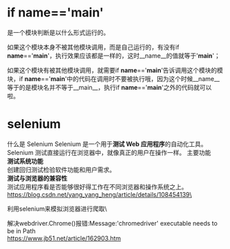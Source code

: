 ﻿#  if __name__=='__main__'
是一个模块判断是以什么形式运行的。

如果这个模块本身不被其他模块调用，而是自己运行的，有没有if __name__=='__main__'，执行效果应该都是一样的，这时__name__的值就等于'__main__'；

如果这个模块有被其他模块调用，就需要if __name__=='__main__'告诉调用这个模块的模块，if __name__=='__main__'中的代码在调用时不要被执行哦，因为这个时候__name__等于的是模块名并不等于__main__，执行if __name__=='__main__'之外的代码就可以啦。

















# selenium
什么是 Selenium
Selenium 是一个用于<b>测试 Web 应用程序</b>的自动化工具。
Selenium 测试直接运行在浏览器中，就像真正的用户在操作一样。
主要功能\
<b>测试系统功能</b>\
创建回归测试检验软件功能和用户需求。\
<b>测试与浏览器的兼容性</b>\
测试应用程序看是否能够很好得工作在不同浏览器和操作系统之上。\
https://blog.csdn.net/yang_yang_heng/article/details/108454139\


利用selenium来模拟浏览器进行爬取\



解决webdriver.Chrome()报错:Message:'chromedriver' executable needs to be in Path\
https://www.jb51.net/article/162903.htm




